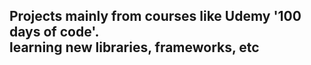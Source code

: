 <h2>Projects mainly from courses like Udemy '100 days of code'.<br> learning new libraries, frameworks, etc</h2>
